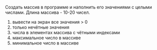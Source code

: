 Создать массив в программе и наполнить его значениями с целыми числами.
Длина массива - 10-20 чисел.
1. вывести на экран все значения > 0
2. только нечётные значения
3. числа в элементах массива с чётными индексами
4. максимальное число в массиве
5. минимальное число в массиве

